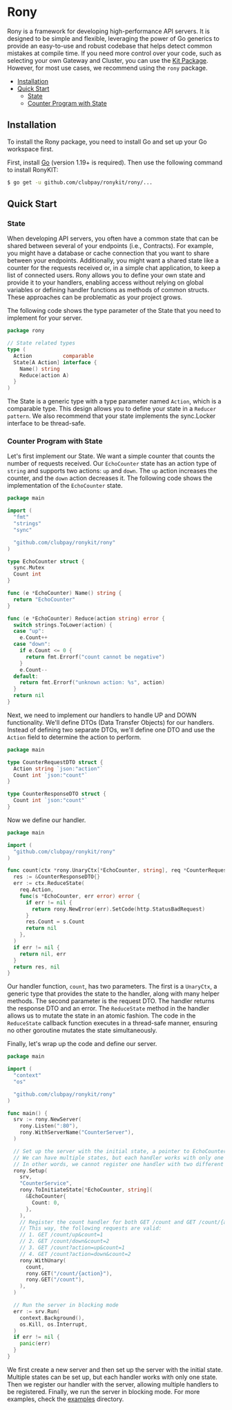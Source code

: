 # Rony

Rony is a framework for developing high-performance API servers. It is designed to be simple and flexible,
leveraging the power of Go generics to provide an easy-to-use and robust codebase that helps detect common
mistakes at compile time. If you need more control over your code, such as selecting your own Gateway and
Cluster, you can use the [Kit Package](../kit/README.MD). However, for most use cases, we recommend using
the `rony` package.

- [Installation](#installation)
- [Quick Start](#quick-start)
	- [State](#state)
	- [Counter Program with State](#counter-program-with-state)

## Installation

To install the Rony package, you need to install Go and set up your Go workspace first.

First, install [Go](https://golang.org/) (version 1.19+ is required). Then use the following command to install RonyKIT:

```sh
$ go get -u github.com/clubpay/ronykit/rony/...
```

## Quick Start

### State

When developing API servers, you often have a common state that can be shared between several of your
endpoints (i.e., Contracts). For example, you might have a database or cache connection that you want to
share between your endpoints. Additionally, you might want a shared state like a counter for the requests
received or, in a simple chat application, to keep a list of connected users. Rony allows you to define
your own state and provide it to your handlers, enabling access without relying on global variables or
defining handler functions as methods of common structs. These approaches can be problematic as your project grows.

The following code shows the type parameter of the State that you need to implement for your server.

```go
package rony

// State related types
type (
  Action          comparable
  State[A Action] interface {
    Name() string
    Reduce(action A)
  }
)
```

The State is a generic type with a type parameter named `Action`, which is a comparable type. This design allows you to
define your state in a `Reducer pattern`. We also recommend that your state implements the sync.Locker interface to
be thread-safe.

### Counter Program with State

Let's first implement our State. We want a simple counter that counts the number of requests received. Our `EchoCounter` state
has an action type of `string` and supports two actions: `up` and `down`. The `up` action increases the counter,
and the `down` action decreases it. The following code shows the implementation of the `EchoCounter` state.

```go
package main

import (
  "fmt"
  "strings"
  "sync"

  "github.com/clubpay/ronykit/rony"
)

type EchoCounter struct {
  sync.Mutex
  Count int
}

func (e *EchoCounter) Name() string {
  return "EchoCounter"
}

func (e *EchoCounter) Reduce(action string) error {
  switch strings.ToLower(action) {
  case "up":
    e.Count++
  case "down":
    if e.Count <= 0 {
      return fmt.Errorf("count cannot be negative")
    }
    e.Count--
  default:
    return fmt.Errorf("unknown action: %s", action)
  }
  return nil
}
```

Next, we need to implement our handlers to handle UP and DOWN functionality. We'll define DTOs (Data Transfer Objects) for
our handlers. Instead of defining two separate DTOs, we'll define one DTO and use the `Action` field to determine the
action to perform.

```go
package main

type CounterRequestDTO struct {
  Action string `json:"action"`
  Count int `json:"count"`
}

type CounterResponseDTO struct {
  Count int `json:"count"`
}
```

Now we define our handler.

```go
package main

import (
  "github.com/clubpay/ronykit/rony"
)

func count(ctx *rony.UnaryCtx[*EchoCounter, string], req *CounterRequestDTO) (*CounterResponseDTO, error) {
  res := &CounterResponseDTO{}
  err := ctx.ReduceState(
    req.Action,
    func(s *EchoCounter, err error) error {
      if err != nil {
        return rony.NewError(err).SetCode(http.StatusBadRequest)
      }
      res.Count = s.Count
      return nil
    },
  )
  if err != nil {
    return nil, err
  }
  return res, nil
}
```

Our handler function, `count`, has two parameters. The first is a `UnaryCtx`, a generic type that provides the state
to the handler, along with many helper methods. The second parameter is the request DTO. The handler returns the
response DTO and an error. The `ReduceState` method in the handler allows us to mutate the state in an atomic fashion.
The code in the `ReduceState` callback function executes in a thread-safe manner, ensuring no other goroutine mutates
the state simultaneously.

Finally, let's wrap up the code and define our server.

```go
package main

import (
  "context"
  "os"

  "github.com/clubpay/ronykit/rony"
)

func main() {
  srv := rony.NewServer(
    rony.Listen(":80"),
    rony.WithServerName("CounterServer"),
  )

  // Set up the server with the initial state, a pointer to EchoCounter
  // We can have multiple states, but each handler works with only one state.
  // In other words, we cannot register one handler with two different states.
  rony.Setup(
    srv,
    "CounterService",
    rony.ToInitiateState[*EchoCounter, string](
      &EchoCounter{
        Count: 0,
      },
    ),
    // Register the count handler for both GET /count and GET /count/{action}
    // This way, the following requests are valid:
    // 1. GET /count/up&count=1
    // 2. GET /count/down&count=2
    // 3. GET /count?action=up&count=1
    // 4. GET /count?action=down&count=2
    rony.WithUnary(
      count,
      rony.GET("/count/{action}"),
      rony.GET("/count"),
    ),
  )

  // Run the server in blocking mode
  err := srv.Run(
    context.Background(),
    os.Kill, os.Interrupt,
  )
  if err != nil {
    panic(err)
  }
}
```

We first create a new server and then set up the server with the initial state. Multiple states can be set up, but each
handler works with only one state. Then we register our handler with the server, allowing multiple handlers to be registered.
Finally, we run the server in blocking mode. For more examples, check the [examples](./examples) directory.
